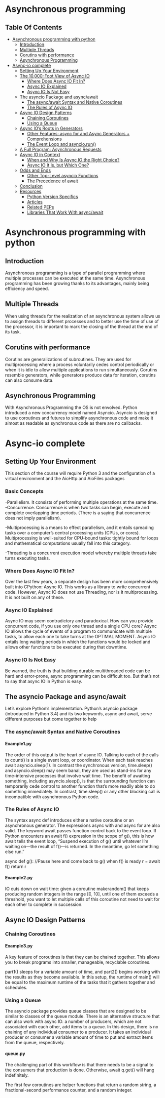 # Asynchronous programming

## Table Of Contents
- [Asynchronous programming with python](#asynchronous-programming-with-python)
  - [Introduction](#Introduction)
  - [Multiple Threads](#Multiple-Threads)
  - [Corutins with performance](#Corutins-with-performance)
  - [Asynchronous Programming](#Asynchronous-Programming)
- [Async-io complete](#Async-io-complete)
  - [ Setting Up Your Environment](#Setting-Up-Your-Environment)
  - [The 10,000-Foot View of Async IO](#The-10,000-Foot-View-of-Async-IO)
    - [Where Does Async IO Fit In?](#Where-Does-Async-IO-Fit-In?)
    - [Async IO Explained](#Async-IO-Explained)
    - [Async IO Is Not Easy](#Async-IO-Is-Not-Easy)
  - [The asyncio Package and async/await](#The-asyncio-Package-and-async/await)
    - [The async/await Syntax and Native Coroutines](#The-async/await-Syntax-and-Native-Coroutines)
    - [The Rules of Async IO](#The-Rules-of-Async-IO)
  - [Async IO Design Patterns](#Async-IO-Design-Patterns)
    - [Chaining Coroutines](#Chaining-Coroutines)
    - [Using a Queue](#Using-a-Queue)
  - [Async IO’s Roots in Generators](#Async-IO’s-Roots-in-Generators)
    - [Other Features: async for and Async Generators + Comprehensions](#Other-Features-async-for-and-Async-Generators-+-Comprehensions)
    - [The Event Loop and asyncio.run()](#The-Event-Loop-and-asyncio.run())
  - [A Full Program: Asynchronous Requests](#A-Full-Program-Asynchronous-Requests)
  - [Async IO in Context](#Async-IO-in-Context)
    - [When and Why Is Async IO the Right Choice?](#When-and-Why-Is-Async-IO-the-Right-Choice?)
    - [Async IO It Is, but Which One?](#Async-IO-It-Is,-but-Which-One?)
  - [Odds and Ends](#Odds-and-Ends)
    - [Other Top-Level asyncio Functions](#Other-Top-Level-asyncio-Functions)
    - [The Precedence of await](#The-Precedence-of-await)
  - [Conclusion](#Conclusion)
  - [Resources](#Resources)
    - [Python Version Specifics](#Python-Version-Specifics)
    - [Articles](#Articles)
    - [Related PEPs](#Related-PEPs)
    - [Libraries That Work With async/await](#Libraries-That-Work-With-async/await)


# Asynchronous programming with python
## Introduction
Asynchronous programming is a type of parallel programming where multiple processes can be executed at the same time. Asynchronous programming has been growing thanks to its advantages, mainly being efficiency and speed.

## Multiple Threads
When using threads for the realization of an asynchronous system allows us to assign threads to different processes and to better use the time of use of the processor, it is important to mark the closing of the thread at the end of its task.

## Corutins with performance
Corutins are generalizations of subroutines. They are used for multiprocessing where a process voluntarily cedes control periodically or when it is idle to allow multiple applications to run simultaneously.
Corutins resemble generators, while generators produce data for iteration, corutins can also consume data.

## Asynchronous Programming
With Asynchronous Programming the OS is not envolved. Python introduced a new concurrency model named Asyncio. Asyncio is designed to use coroutines and futures to simplify asynchronous code and make it almost as readable as synchronous code as there are no callbacks.

# Async-io complete
## Setting Up Your Environment
This section of the course will require Python 3 and the configuration of a virtual environment and the AioHttp and AioFiles packages
### Basic Concepts

-Parallelism. It consists of performing multiple operations at the same time.
-Concurrence. Concurrence is when two tasks can begin, execute and complete overlapping time periods. (There is a saying that concurrence does not imply parallelism).

-Multiprocessing is a means to effect parallelism, and it entails spreading tasks over a computer’s central processing units (CPUs, or cores). Multiprocessing is well-suited for CPU-bound tasks: tightly bound for loops and mathematical computations usually fall into this category.

-Threading is a concurrent execution model whereby multiple threads take turns executing tasks.

### Where Does Async IO Fit In?
Over the last few years, a separate design has been more comprehensively built into CPython: Async IO. This works as a library to write concurrent code. However, Async IO does not use Threading, nor is it multiprocessing. It is not built on any of these.

### Async IO Explained
Async IO may seem contradictory and paradoxical. How can you provide concurrent code, if you use only one thread and a single CPU core?
Async IO allows the cycle of events of a program to communicate with multiple tasks, to allow each one to take turns at the OPTIMAL MOMENT.
Async IO entails long waiting periods in which the functions would be locked and allows other functions to be executed during that downtime.

### Async IO Is Not Easy
Be warned, the truth is that building durable multithreaded code can be hard and error-prone, async programming can be difficult too. But that’s not to say that async IO in Python is easy.

## The asyncio Package and async/await
Let’s explore Python’s implementation. Python’s asyncio package (introduced in Python 3.4) and its two keywords, async and await, serve different purposes but come together to help

### The async/await Syntax and Native Coroutines
#### Example1.py
The order of this output is the heart of async IO. Talking to each of the calls to count() is a single event loop, or coordinator. When each task reaches await asyncio.sleep(1). In contrast the synchronous version, time.sleep() and asyncio.sleep() may seem banal, they are used as stand-ins for any time-intensive processes that involve wait time. The benefit of awaiting something, including asyncio.sleep(), is that the surrounding function can temporarily cede control to another function that’s more readily able to do something immediately. In contrast, time.sleep() or any other blocking call is incompatible with asynchronous Python code.

### The Rules of Async IO
The syntax async def introduces either a native coroutine or an asynchronous generator. The expressions async with and async for are also valid. 
The keyword await passes function control back to the event loop. If Python encounters an await f() expression in the scope of g(), this is how await tells the event loop, “Suspend execution of g() until whatever I’m waiting on—the result of f()—is returned. In the meantime, go let something else run.”

async def g():
    //Pause here and come back to g() when f() is ready
    r = await f()
    return r
    
#### Example2.py
IO cuts down on wait time: given a coroutine makerandom() that keeps producing random integers in the range [0, 10], until one of them exceeds a threshold, you want to let multiple calls of this coroutine not need to wait for each other to complete in succession.

## Async IO Design Patterns
### Chaining Coroutines
#### Example3.py
A key feature of coroutines is that they can be chained together. This allows you to break programs into smaller, manageable, recyclable coroutines.

part1() sleeps for a variable amount of time, and part2() begins working with the results as they become available. In this setup, the runtime of main() will be equal to the maximum runtime of the tasks that it gathers together and schedules.

### Using a Queue
The asyncio package provides queue classes that are designed to be similar to classes of the queue module. There is an alternative structure that can also work with async IO: a number of producers, which are not associated with each other, add items to a queue. In this design, there is no chaining of any individual consumer to a producer. It takes an individual producer or consumer a variable amount of time to put and extract items from the queue, respectively.
#### queue.py
The challenging part of this workflow is that there needs to be a signal to the consumers that production is done. Otherwise, await q.get() will hang indefinitely.

The first few coroutines are helper functions that return a random string, a fractional-second performance counter, and a random integer.
